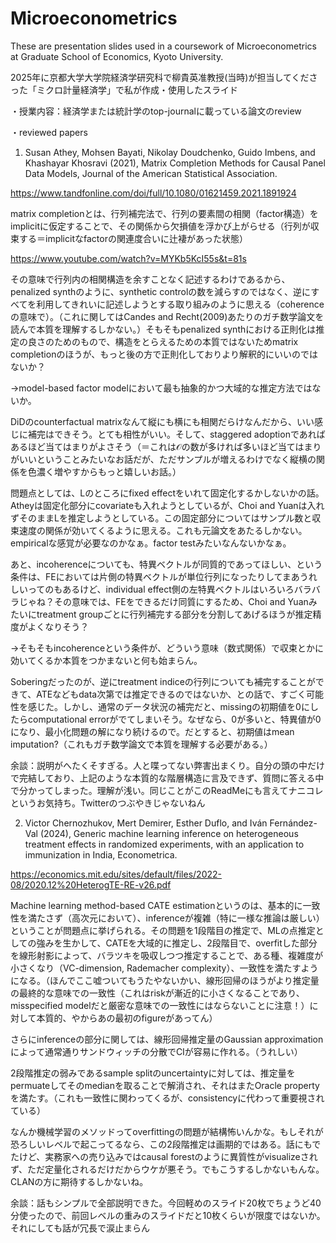 # Microeconometrics
These are presentation slides used in a coursework of Microeconometrics at Graduate School of Economics, Kyoto University.

2025年に京都大学大学院経済学研究科で柳貴英准教授(当時)が担当してくださった「ミクロ計量経済学」で私が作成・使用したスライド

・授業内容：経済学または統計学のtop-journalに載っている論文のreview

・reviewed papers

1. Susan Athey, Mohsen Bayati, Nikolay Doudchenko, Guido Imbens, and
 Khashayar Khosravi (2021), Matrix Completion Methods for Causal Panel Data
 Models, Journal of the American Statistical Association.

https://www.tandfonline.com/doi/full/10.1080/01621459.2021.1891924

matrix completionとは、行列補完法で、行列の要素間の相関（factor構造）をimplicitに仮定することで、その関係から欠損値を浮かび上がらせる（行列が収束する＝implicitなfactorの関連度合いに辻褄があった状態）

https://www.youtube.com/watch?v=MYKb5KcI55s&t=81s

その意味で行列内の相関構造を余すことなく記述するわけであるから、penalized synthのように、synthetic controlの数を減らすのではなく、逆にすべてを利用してきれいに記述しようとする取り組みのように思える（coherenceの意味で）。（これに関してはCandes and Recht(2009)あたりのガチ数学論文を読んで本質を理解するしかない。）そもそもpenalized synthにおける正則化は推定の良さのためのもので、構造をとらえるための本質ではないためmatrix completionのほうが、もっと後の方で正則化しておりより解釈的にいいのではないか？

→model-based factor modelにおいて最も抽象的かつ大域的な推定方法ではないか。

DiDのcounterfactual matrixなんて縦にも横にも相関だらけなんだから、いい感じに補完はできそう。とても相性がいい。そして、staggered adoptionであればあるほど当てはまりがよさそう（＝これは$\mathcal{O}$の数が多ければ多いほど当てはまりがいいということみたいなお話だが、ただサンプルが増えるわけでなく縦横の関係を色濃く増やすからもっと嬉しいお話。）

問題点としては、Lのところにfixed effectをいれて固定化するかしないかの話。Atheyは固定化部分にcovariateも入れようとしているが、Choi and Yuanは入れずそのままLを推定しようとしている。この固定部分についてはサンプル数と収束速度の関係が効いてくるように思える。これも元論文をあたるしかない。empiricalな感覚が必要なのかなぁ。factor testみたいなんないかなぁ。

あと、incoherenceについても、特異ベクトルが同質的であってほしい、という条件は、FEにおいては片側の特異ベクトルが単位行列になったりしてまあうれしいってのもあるけど、individual effect側の左特異ベクトルはいろいろバラバラじゃね？その意味では、FEをできるだけ同質にするため、Choi and Yuanみたいにtreatment groupごとに行列補完する部分を分割してあげるほうが推定精度がよくなりそう？

→そもそもincoherenceという条件が、どういう意味（数式関係）で収束とかに効いてくるか本質をつかまないと何も始まらん。

Soberingだったのが、逆にtreatment indiceの行列についても補完することができて、ATEなどもdata次第では推定できるのではないか、との話で、すごく可能性を感じた。しかし、通常のデータ状況の補完だと、missingの初期値を0にしたらcomputational errorがでてしまいそう。なぜなら、0が多いと、特異値が0になり、最小化問題の解になり続けるので。だとすると、初期値はmean imputation?（これもガチ数学論文で本質を理解する必要がある。）

余談：説明がへたくそすぎる。人と喋ってない弊害出まくり。自分の頭の中だけで完結しており、上記のような本質的な階層構造に言及できず、質問に答える中で分かってしまった。理解が浅い。同じことがこのReadMeにも言えてナニコレというお気持ち。Twitterのつぶやきじゃないねん

2. Victor Chernozhukov, Mert Demirer, Esther Duflo, and Iván Fernández-Val (2024), Generic machine learning inference on heterogeneous treatment effects in randomized experiments, with an application to immunization in India, Econometrica.

https://economics.mit.edu/sites/default/files/2022-08/2020.12%20HeterogTE-RE-v26.pdf

Machine learning method-based CATE estimationというのは、基本的に一致性を満たさず（高次元において）、inferenceが複雑（特に一様な推論は厳しい）ということが問題点に挙げられる。その問題を1段階目の推定で、MLの点推定としての強みを生かして、CATEを大域的に推定し、2段階目で、overfitした部分を線形射影によって、バラツキを吸収しつつ推定することで、ある種、複雑度が小さくなり（VC-dimension, Rademacher complexity）、一致性を満たすようになる。（ほんでここ嘘ついてもうたやないかい、線形回帰のほうがより推定量の最終的な意味での一致性（これはriskが漸近的に小さくなることであり、misspecified modelだと厳密な意味での一致性にはならないことに注意！）に対して本質的、やからあの最初のfigureがあってん）

さらにinferenceの部分に関しては、線形回帰推定量のGaussian approximationによって通常通りサンドウィッチの分散でCIが容易に作れる。（うれしい）

2段階推定の弱みであるsample splitのuncertaintyに対しては、推定量をpermuateしてそのmedianを取ることで解消され、それはまたOracle propertyを満たす。（これも一致性に関わってくるが、consistencyに代わって重要視されている）

なんか機械学習のメソッドってoverfittingの問題が結構怖いんかな。もしそれが恐ろしいレベルで起こってるなら、この2段階推定は画期的ではある。話にもでたけど、実務家への売り込みではcausal forestのように異質性がvisualizeされず、ただ定量化されるだけだからウケが悪そう。でもこうするしかないもんな。CLANの方に期待するしかないね。

余談：話もシンプルで全部説明できた。今回軽めのスライド20枚でちょうど40分使ったので、前回レベルの重みのスライドだと10枚くらいが限度ではないか。それにしても話が冗長で涙止まらん
